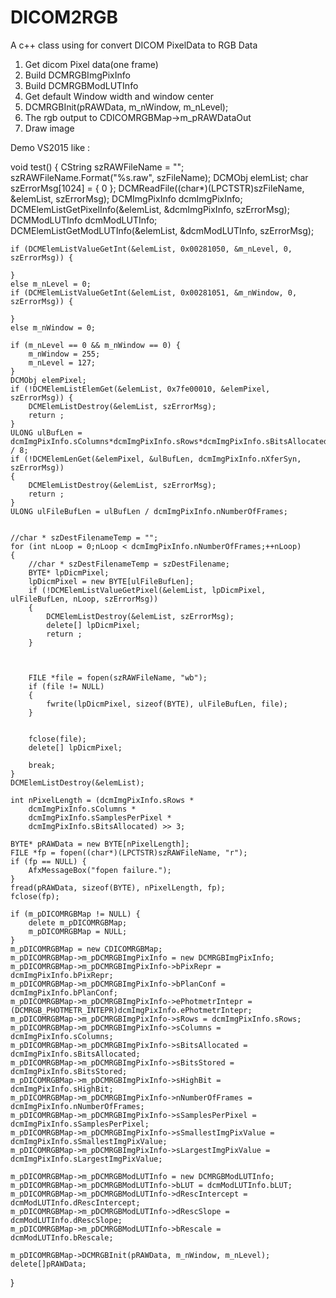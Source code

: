 # DICOM2RGB
A c++ class using for convert DICOM PixelData to RGB Data

1. Get dicom Pixel data(one frame)
2. Build DCMRGBImgPixInfo
3. Build DCMRGBModLUTInfo
4. Get default Window width and window center
5. DCMRGBInit(pRAWData, m_nWindow, m_nLevel);
6. The rgb output to CDICOMRGBMap->m_pRAWDataOut
7. Draw image

Demo VS2015 like :

void test()
{
	CString szRAWFileName = "";
	szRAWFileName.Format("%s.raw", szFileName);
	DCMObj elemList;
	char szErrorMsg[1024] = { 0 };
	DCMReadFile((char*)(LPCTSTR)szFileName, &elemList, szErrorMsg);
	DCMImgPixInfo dcmImgPixInfo;
	DCMElemListGetPixelInfo(&elemList, &dcmImgPixInfo, szErrorMsg);
	DCMModLUTInfo dcmModLUTInfo;
	DCMElemListGetModLUTInfo(&elemList, &dcmModLUTInfo, szErrorMsg);

	if (DCMElemListValueGetInt(&elemList, 0x00281050, &m_nLevel, 0, szErrorMsg)) {

	}
	else m_nLevel = 0;
	if (DCMElemListValueGetInt(&elemList, 0x00281051, &m_nWindow, 0, szErrorMsg)) {

	}
	else m_nWindow = 0;

	if (m_nLevel == 0 && m_nWindow == 0) {
		m_nWindow = 255;
		m_nLevel = 127;
	}
	DCMObj elemPixel;
	if (!DCMElemListElemGet(&elemList, 0x7fe00010, &elemPixel, szErrorMsg)) {
		DCMElemListDestroy(&elemList, szErrorMsg);
		return ;
	}
	ULONG ulBufLen = dcmImgPixInfo.sColumns*dcmImgPixInfo.sRows*dcmImgPixInfo.sBitsAllocated / 8;
	if (!DCMElemLenGet(&elemPixel, &ulBufLen, dcmImgPixInfo.nXferSyn, szErrorMsg))
	{
		DCMElemListDestroy(&elemList, szErrorMsg);
		return ;
	}
	ULONG ulFileBufLen = ulBufLen / dcmImgPixInfo.nNumberOfFrames;


	//char * szDestFilenameTemp = "";
	for (int nLoop = 0;nLoop < dcmImgPixInfo.nNumberOfFrames;++nLoop)
	{
		//char * szDestFilenameTemp = szDestFilename;
		BYTE* lpDicmPixel;
		lpDicmPixel = new BYTE[ulFileBufLen];
		if (!DCMElemListValueGetPixel(&elemList, lpDicmPixel, ulFileBufLen, nLoop, szErrorMsg))
		{
			DCMElemListDestroy(&elemList, szErrorMsg);
			delete[] lpDicmPixel;
			return ;
		}



		FILE *file = fopen(szRAWFileName, "wb");
		if (file != NULL)
		{
			fwrite(lpDicmPixel, sizeof(BYTE), ulFileBufLen, file);
		}


		fclose(file);
		delete[] lpDicmPixel;

		break;
	}
	DCMElemListDestroy(&elemList);

	int nPixelLength = (dcmImgPixInfo.sRows *
		dcmImgPixInfo.sColumns *
		dcmImgPixInfo.sSamplesPerPixel *
		dcmImgPixInfo.sBitsAllocated) >> 3;

	BYTE* pRAWData = new BYTE[nPixelLength];
	FILE *fp = fopen((char*)(LPCTSTR)szRAWFileName, "r");
	if (fp == NULL) {
		AfxMessageBox("fopen failure.");
	}
	fread(pRAWData, sizeof(BYTE), nPixelLength, fp);
	fclose(fp);

	if (m_pDICOMRGBMap != NULL) {
		delete m_pDICOMRGBMap;
		m_pDICOMRGBMap = NULL;
	}
	m_pDICOMRGBMap = new CDICOMRGBMap;
	m_pDICOMRGBMap->m_pDCMRGBImgPixInfo = new DCMRGBImgPixInfo;
	m_pDICOMRGBMap->m_pDCMRGBImgPixInfo->bPixRepr = dcmImgPixInfo.bPixRepr;
	m_pDICOMRGBMap->m_pDCMRGBImgPixInfo->bPlanConf = dcmImgPixInfo.bPlanConf;
	m_pDICOMRGBMap->m_pDCMRGBImgPixInfo->ePhotmetrIntepr = (DCMRGB_PHOTMETR_INTEPR)dcmImgPixInfo.ePhotmetrIntepr;
	m_pDICOMRGBMap->m_pDCMRGBImgPixInfo->sRows = dcmImgPixInfo.sRows;
	m_pDICOMRGBMap->m_pDCMRGBImgPixInfo->sColumns = dcmImgPixInfo.sColumns;
	m_pDICOMRGBMap->m_pDCMRGBImgPixInfo->sBitsAllocated = dcmImgPixInfo.sBitsAllocated;
	m_pDICOMRGBMap->m_pDCMRGBImgPixInfo->sBitsStored = dcmImgPixInfo.sBitsStored;
	m_pDICOMRGBMap->m_pDCMRGBImgPixInfo->sHighBit = dcmImgPixInfo.sHighBit;
	m_pDICOMRGBMap->m_pDCMRGBImgPixInfo->nNumberOfFrames = dcmImgPixInfo.nNumberOfFrames;
	m_pDICOMRGBMap->m_pDCMRGBImgPixInfo->sSamplesPerPixel = dcmImgPixInfo.sSamplesPerPixel;
	m_pDICOMRGBMap->m_pDCMRGBImgPixInfo->sSmallestImgPixValue = dcmImgPixInfo.sSmallestImgPixValue;
	m_pDICOMRGBMap->m_pDCMRGBImgPixInfo->sLargestImgPixValue = dcmImgPixInfo.sLargestImgPixValue;

	m_pDICOMRGBMap->m_pDCMRGBModLUTInfo = new DCMRGBModLUTInfo;
	m_pDICOMRGBMap->m_pDCMRGBModLUTInfo->bLUT = dcmModLUTInfo.bLUT;
	m_pDICOMRGBMap->m_pDCMRGBModLUTInfo->dRescIntercept = dcmModLUTInfo.dRescIntercept;
	m_pDICOMRGBMap->m_pDCMRGBModLUTInfo->dRescSlope = dcmModLUTInfo.dRescSlope;
	m_pDICOMRGBMap->m_pDCMRGBModLUTInfo->bRescale = dcmModLUTInfo.bRescale;

	m_pDICOMRGBMap->DCMRGBInit(pRAWData, m_nWindow, m_nLevel);
	delete[]pRAWData;

}


